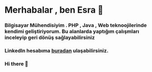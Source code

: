 # Merhabalar , ben Esra 👋
### Bilgisayar Mühendisiyim . PHP , Java , Web teknoojilerinde kendimi geliştiriyorum. Bu alanlarda yaptığım çalışmları inceleyip geri dönüş sağlayabilirsiniz 
### Linkedln hesabıma [buradan](https://www.linkedin.com/in/esrako%C3%A7ak/) ulaşabilirsiniz.

### Hi there 👋


<!--
**esraakocak/esraakocak** is a ✨ _special_ ✨ repository because its `README.md` (this file) appears on your GitHub profile.

Here are some ideas to get you started:

- 🔭 I’m currently working on ...
- 🌱 I’m currently learning ...
- 👯 I’m looking to collaborate on ...
- 🤔 I’m looking for help with ...
- 💬 Ask me about ...
- 📫 How to reach me: ...
- 😄 Pronouns: ...
- ⚡ Fun fact: ...
-->
